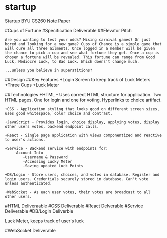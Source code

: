 # startup
Startup BYU CS260
[Note Paper](docs/notes.md)

#Cups of Fortune
#Specification Deliverable
##Elevator Pitch

    Are you wanting to test your odds? Mising carnival games? Or just bored and looking for a new game? Cups of Chance is a simple game that will cure all three ailments. Once logged in a member will be given the chance to pick a cup and see what fortune they get. Once a cup is chosen a fortune will be revealed. This fortune can range from Good Luck, Mediocre Luck, to Bad Luck. Which doens't change much.

    ...unless you believe in superstitions?

##Design
##Key Features
+Login Screen to keep track of Luck Meters
+Three Cups
+Luck Meter

##Technologies
    +HTML - Uses correct HTML structure for application. Two HTML pages. One for login and one for voting. Hyperlinks to choice artifact.

    +CSS - Application styling that looks good on different screen sizes, uses good whitespace, color choice and contrast.

    +JavaScript - Provides login, choice display, applying votes, display other users votes, backend endpoint calls.

    +React - Single page application with views componentized and reactive to user's actions.

    +Service - Backend service with endpoints for:
        -Account Info
            -Username & Password
            -Accessing Lucky Meter
            -Saving updated Luck Points

    +DB/Login - Store users, choices, and votes in database. Register and login users. Credentials securely stored in database. Can't vote unless authenticated.

    +WebSocket - As each user votes, their votes are broadcast to all other users.

#HTML Deliveraable
#CSS Deliverable
#React Delverable
#Service Deliverable
#DB/Login Deliverble

Luck Meter, keeps track of user's luck

#WebSocket Deliverable
